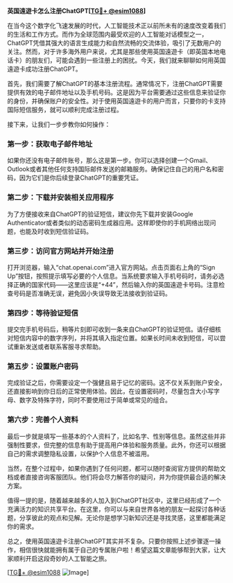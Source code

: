 **英国遠遊卡怎么注册ChatGPT[[TG💪+ @esim1088](https://t.me/s/esim1088)]**

在当今这个数字化飞速发展的时代，人工智能技术正以前所未有的速度改变着我们的生活和工作方式。而作为全球范围内最受欢迎的人工智能对话模型之一，ChatGPT凭借其强大的语言生成能力和自然流畅的交流体验，吸引了无数用户的关注。然而，对于许多海外用户来说，尤其是那些使用英国遠遊卡（即英国本地电话卡）的朋友们，可能会遇到一些注册上的困扰。今天，我们就来聊聊如何用英国遠遊卡成功注册ChatGPT。

首先，我们需要了解ChatGPT的基本注册流程。通常情况下，注册ChatGPT需要提供有效的电子邮件地址以及手机号码。这是因为平台需要通过这些信息来验证你的身份，并确保账户的安全性。对于使用英国遠遊卡的用户而言，只要你的卡支持国际短信服务，就可以顺利完成注册过程。

接下来，让我们一步步教你如何操作：

### 第一步：获取电子邮件地址

如果你还没有电子邮件账号，那么这是第一步。你可以选择创建一个Gmail、Outlook或者其他任何支持国际邮件发送的邮箱服务。确保记住自己的用户名和密码，因为它们是你后续登录ChatGPT的重要凭证。

### 第二步：下载并安装相关应用程序

为了方便接收来自ChatGPT的验证短信，建议你先下载并安装Google Authenticator或者类似的动态密码生成器应用。这样即使你的手机网络出现问题，也能及时收到短信验证码。

### 第三步：访问官方网站并开始注册

打开浏览器，输入“chat.openai.com”进入官方网站。点击页面右上角的“Sign Up”按钮，按照提示填写必要的个人信息。当系统要求输入手机号码时，请务必选择正确的国家代码——这里应该是“+44”，然后输入你的英国遠遊卡号码。注意检查号码是否准确无误，避免因小失误导致无法接收到验证码。

### 第四步：等待验证短信

提交完手机号码后，稍等片刻即可收到一条来自ChatGPT的验证短信。请仔细核对短信内容中的数字序列，并将其填入指定位置。如果长时间未收到短信，可以尝试重新发送或者联系客服寻求帮助。

### 第五步：设置账户密码

完成验证之后，你需要设定一个强健且易于记忆的密码。这不仅关系到账户安全，还直接影响到你日后的正常使用体验。因此，在设置密码时，尽量包含大小写字母、数字及特殊字符，同时不要使用过于简单或常见的组合。

### 第六步：完善个人资料

最后一步就是填写一些基本的个人资料了，比如名字、性别等信息。虽然这些并非强制性要求，但完整的信息有助于提高用户体验和服务质量。此外，你还可以根据自己的需求调整隐私设置，以保护个人信息不被滥用。

当然，在整个过程中，如果你遇到了任何问题，都可以随时查阅官方提供的帮助文档或者直接咨询客服团队。他们将会尽力解答你的疑问，并为你提供最合适的解决方案。

值得一提的是，随着越来越多的人加入到ChatGPT社区中，这里已经形成了一个充满活力的知识共享平台。在这里，你可以与来自世界各地的朋友一起探讨各种话题，分享彼此的观点和见解。无论你是想学习新知识还是寻找灵感，这里都能满足你的需求。

总之，使用英国遠遊卡注册ChatGPT其实并不复杂。只要你按照上述步骤逐一操作，相信很快就能拥有属于自己的专属账户啦！希望这篇文章能够帮到大家，让大家顺利开启这段奇妙的人工智能之旅。

[[TG💪+ @esim1088](https://t.me/s/esim1088) ![Image](https://i.postimg.cc/4NQfJmqS/Snipaste-2025-05-13-00-14-12.png)]